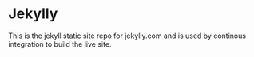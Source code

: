 # Jekylly

This is the jekyll static site repo for jekylly.com and is used by continous integration to build the live site.